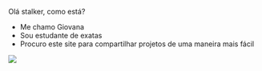 Olá stalker, como está?

- Me chamo Giovana
- Sou estudante de exatas
- Procuro este site para compartilhar projetos de uma maneira mais fácil

![](https://media1.tenor.com/m/adgjMlP1ADQAAAAd/i-phonedo-last-of-us.gif)
